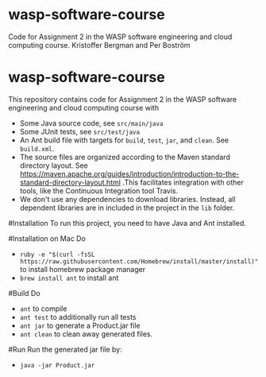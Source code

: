 # wasp-software-course
Code for Assignment 2 in the WASP software engineering and cloud computing course.
Kristoffer Bergman and Per Boström

# wasp-software-course

This repository contains code for Assignment 2 in the WASP software engineering and cloud computing course with
  *  Some Java source code, see ```src/main/java```
  *  Some JUnit tests, see ```src/test/java```
  *  An Ant build file with targets for ```build```, ```test```, ```jar```, and ```clean```. See ```build.xml```.
  *  The source files are organized according to the Maven standard directory layout. See https://maven.apache.org/guides/introduction/introduction-to-the-standard-directory-layout.html .This facilitates integration with other tools, like the Continuous Integration tool Travis.
  *  We don't use any dependencies to download libraries. Instead, all dependent libraries are in included in the project in the ```lib``` folder.


#Installation
To run this project, you need to have Java and Ant installed.

#Installation on Mac
Do
 * ```ruby -e "$(curl -fsSL https://raw.githubusercontent.com/Homebrew/install/master/install)"``` to install homebrew package manager
 * ```brew install ant``` to install ant

#Build
Do
  *  ```ant``` to compile
  *  ```ant test``` to additionally run all tests
  *  ```ant jar``` to generate a Product.jar file
  *  ```ant clean``` to clean away generated files.

#Run
Run the generated jar file by:
  *  ```java -jar Product.jar```
